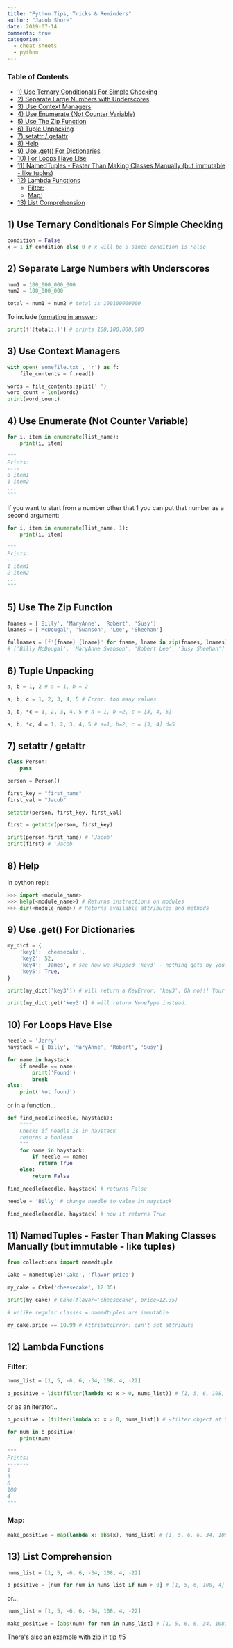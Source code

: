```yaml
---
title: "Python Tips, Tricks & Reminders"
author: "Jacob Shore"
date: 2019-07-14
comments: true
categories:
  - cheat sheets
  - python
---
```


### Table of Contents

- [1) Use Ternary Conditionals For Simple Checking](#1-use-ternary-conditionals-for-simple-checking)
- [2) Separate Large Numbers with Underscores](#2-separate-large-numbers-with-underscores)
- [3) Use Context Managers](#3-use-context-managers)
- [4) Use Enumerate (Not Counter Variable)](#4-use-enumerate-not-counter-variable)
- [5) Use The Zip Function](#5-use-the-zip-function)
- [6) Tuple Unpacking](#6-tuple-unpacking)
- [7) setattr / getattr](#7-setattr--getattr)
- [8) Help](#8-help)
- [9) Use .get() For Dictionaries](#9-use-get-for-dictionaries)
- [10) For Loops Have Else](#10-for-loops-have-else)
- [11) NamedTuples - Faster Than Making Classes Manually (but immutable - like tuples)](#11-namedtuples---faster-than-making-classes-manually-but-immutable---like-tuples)
- [12) Lambda Functions](#12-lambda-functions)
  - [Filter:](#filter)
  - [Map:](#map)
- [13) List Comprehension](#13-list-comprehension)

## 1) Use Ternary Conditionals For Simple Checking

```python
condition = False
x = 1 if condition else 0 # x will be 0 since condition is False
```

## 2) Separate Large Numbers with Underscores

```python
num1 = 100_000_000_000
num2 = 100_000_000

total = num1 + num2 # total is 100100000000
```

To include [formating in answer](https://docs.python.org/3/library/string.html#format-examples):

```python
print(f'{total:,}') # prints 100,100,000,000
```

## 3) Use Context Managers

```python
with open('somefile.txt', 'r') as f:
    file_contents = f.read()

words = file_contents.split(' ')
word_count = len(words)
print(word_count)
```

## 4) Use Enumerate (Not Counter Variable)

```python
for i, item in enumerate(list_name):
    print(i, item)

"""
Prints:
----
0 item1
1 item2
...
"""
```

If you want to start from a number other that 1 you can put that number as a second argument:

```python
for i, item in enumerate(list_name, 1):
    print(i, item)

"""
Prints:
----
1 item1
2 item2
...
"""
```

## 5) Use The Zip Function

```python
fnames = ['Billy', 'MaryAnne', 'Robert', 'Susy']
lnames = ['McDougal', 'Swanson', 'Lee', 'Sheehan']

fullnames = [f'{fname} {lname}' for fname, lname in zip(fnames, lnames)]
# ['Billy McDougal', 'MaryAnne Swanson', 'Robert Lee', 'Susy Sheehan']
```

## 6) Tuple Unpacking

```python
a, b = 1, 2 # a = 1, b = 2

a, b, c = 1, 2, 3, 4, 5 # Error: too many values

a, b, *c = 1, 2, 3, 4, 5 # a = 1, b =2, c = [3, 4, 5]

a, b, *c, d = 1, 2, 3, 4, 5 # a=1, b=2, c = [3, 4] d=5
```

## 7) setattr / getattr

```python
class Person:
    pass

person = Person()

first_key = "first_name"
first_val = "Jacob"

setattr(person, first_key, first_val)

first = getattr(person, first_key)

print(person.first_name) # 'Jacob'
print(first) # 'Jacob'

```

## 8) Help

In python repl:

```python
>>> import <module_name>
>>> help(<module_name>) # Returns instructions on modules
>>> dir(<module_name>) # Returns available attributes and methods
```

## 9) Use .get() For Dictionaries

```python
my_dict = {
    'key1': 'cheesecake',
    'key2': 52,
    'key4': 'James', # see how we skipped 'key3' - nothing gets by you!!!
    'key5': True,
}

print(my_dict['key3']) # will return a KeyError: 'key3'. Oh no!!! Your code has crashed!!

print(my_dict.get('key3')) # will return NoneType instead.
```

## 10) For Loops Have Else

```python
needle = 'Jerry'
haystack = ['Billy', 'MaryAnne', 'Robert', 'Susy']

for name in haystack:
    if needle == name:
        print('Found')
        break
else:
    print('Not found')
```

or in a function...

```python
def find_needle(needle, haystack):
    """"
    Checks if needle is in haystack
    returns a boolean
    """
    for name in haystack:
        if needle == name:
          return True
    else:
        return False

find_needle(needle, haystack) # returns False

needle = 'Billy' # change needle to value in haystack

find_needle(needle, haystack) # now it returns True
```

## 11) NamedTuples - Faster Than Making Classes Manually (but immutable - like tuples)

```python
from collections import namedtuple

Cake = namedtuple('Cake', 'flavor price')

my_cake = Cake('cheesecake', 12.35)

print(my_cake) # Cake(flavor='cheesecake', price=12.35)

# unlike regular classes = namedtuples are immutable

my_cake.price == 10.99 # AttributeError: can't set attribute

```

## 12) Lambda Functions

### Filter:

```python
nums_list = [1, 5, -6, 6, -34, 108, 4, -22]

b_positive = list(filter(lambda x: x > 0, nums_list)) # [1, 5, 6, 108, 4]
```

or as an iterator...

```python
b_positive = (filter(lambda x: x > 0, nums_list)) # <filter object at 0x7f900ee81fd0>

for num in b_positive:
    print(num)

"""
Prints:
-------
1
5
6
108
4
"""
```

### Map:

```python
make_positive = map(lambda x: abs(x), nums_list) # [1, 5, 6, 6, 34, 108, 4, 22]
```

## 13) List Comprehension

```python
nums_list = [1, 5, -6, 6, -34, 108, 4, -22]

b_positive = [num for num in nums_list if num > 0] # [1, 5, 6, 108, 4]
```

or...

```python
nums_list = [1, 5, -6, 6, -34, 108, 4, -22]

make_positive = [abs(num) for num in nums_list] # [1, 5, 6, 6, 34, 108, 4, 22]
```

There's also an example with zip in [tip #5](#5-use-the-zip-function)
